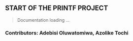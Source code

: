 ## START OF THE PRINTF PROJECT
> Documentation loading ...
### Contributors: Adebisi Oluwatomiwa, Azolike Tochi
